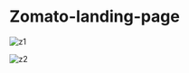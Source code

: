 # Zomato-landing-page

![z1](https://user-images.githubusercontent.com/102681545/209464670-1e4bda68-2088-4649-a837-476c33b3dbbc.png)

![z2](https://user-images.githubusercontent.com/102681545/209464680-29214400-2c65-484f-b2da-7e820fb9bd48.png)
